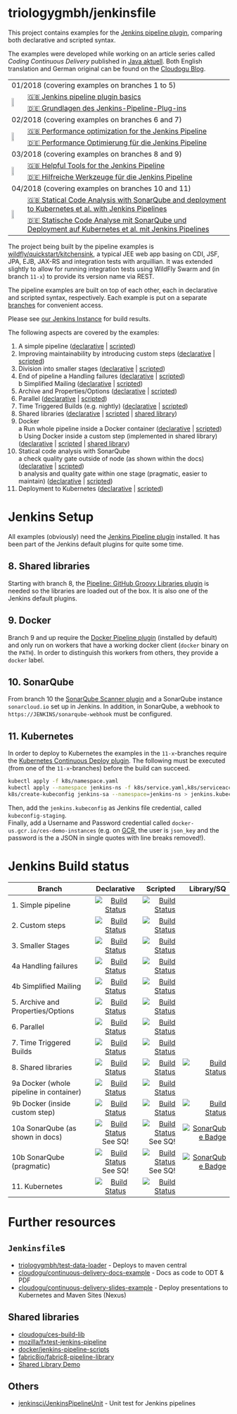 triologygmbh/jenkinsfile 
========================
This project contains examples for the [Jenkins pipeline plugin](https://jenkins.io/solutions/pipeline/), comparing both declarative and scripted syntax.

The examples were developed while working on an article series called *Coding Continuous Delivery* published in [Java aktuell](http://www.ijug.eu/java-aktuell/das-magazin.html). Both English translation and German original can be found on the [Cloudogu Blog](https://cloudogu.com/en/blog).

<table  border="0">
  <tr>
    <td colspan="2">01/2018 (covering examples on branches 1 to 5)</td>
  </tr>
  <tr>
    <td rowspan="2"><img src="https://cloudogu.com/images/blog/2018/04/jenkins_grundlagen.png" width=50% /></td>
    <td><a href="https://cloudogu.com/en/blog/continuous_delivery_1_basics"> 🇬🇧 Jenkins pipeline plugin basics</a></td>
  </tr>
  <tr>
   <td><a href="https://cloudogu.com/de/blog/continuous_delivery_1_grundlagen"> 🇩🇪 Grundlagen des Jenkins-Pipeline-Plug-ins</a></td>
  </tr>
 
   <tr>
    <td colspan="2">02/2018 (covering examples on branches 6 and 7)</td>
  </tr>
  <tr>
    <td rowspan="2"><img src="https://cloudogu.com/images/blog/2018/04/jenkins_optimization.png" width=50% /></td>
    <td><a href="https://cloudogu.com/en/blog/continuous_delivery_2"> 🇬🇧 Performance optimization for the Jenkins Pipeline</a></td>
  </tr>
  <tr>
   <td><a href="https://cloudogu.com/de/blog/continuous_delivery_2_de"> 🇩🇪 Performance Optimierung für die Jenkins Pipeline</a></td>
  </tr>
  
   <tr>
    <td colspan="2">03/2018 (covering examples on branches 8 and 9)</td>
  </tr>
  <tr>
    <td rowspan="2"><img src="https://cloudogu.com/images/blog/2018/05/jenkins_werkzeuge.png" width=50% /></td>
    <td><a href="https://cloudogu.com/en/blog/continuous_delivery_part_3"> 🇬🇧 Helpful Tools for the Jenkins Pipeline</a></td>
  </tr>
  <tr>
   <td><a href="https://cloudogu.com/de/blog/continuous_delivery_teil_3"> 🇩🇪 Hilfreiche Werkzeuge für die Jenkins Pipeline</a></td>
  </tr>

   <tr>
    <td colspan="2">04/2018 (covering examples on branches 10 and 11)</td>
  </tr>
  <tr>
    <td rowspan="2"><img src="https://cloudogu.com/images/blog/2018/Jenkins_KubernetesSonarqube.png" width=50% /></td>
    <td><a href="https://cloudogu.com/en/blog/continuous_delivery_4_en"> 🇬🇧 Statical Code Analysis with SonarQube and deployment to Kubernetes et al. with Jenkins Pipelines</a></td>
  </tr>
  <tr>
   <td><a href="https://cloudogu.com/de/blog/continuous_delivery_4_de"> 🇩🇪 Statische Code Analyse mit SonarQube und Deployment auf Kubernetes et al. mit Jenkins Pipelines</a></td>
  </tr>
  
</table>

The project being built by the pipeline examples is [wildfly/quickstart/kitchensink](https://github.com/wildfly/quickstart/tree/cfd2e05d16e4ae788bc12486f5b30d668b921973/kitchensink), a typical JEE web app basing on CDI, JSF, JPA, EJB, JAX-RS and integration tests with arquillian.
It was extended slightly to allow for running integration tests using WildFly Swarm and (in branch `11-x`) to provide its version name via REST. 

The pipeline examples are built on top of each other, each in declarative and scripted syntax, respectively. Each example is put on a separate [branches](https://github.com/triologygmbh/jenkinsfile/branches) for convenient access.

Please see [our Jenkins Instance](https://opensource.triology.de/jenkins/blue/organizations/jenkins/triologygmbh-github%2Fjenkinsfile/branches) for build results.

The following aspects are covered by the examples:

1. A simple pipeline ([declarative](https://github.com/triologygmbh/jenkinsfile/blob/1-declarative/Jenkinsfile) | [scripted](https://github.com/triologygmbh/jenkinsfile/blob/1-scripted/Jenkinsfile)) 
2. Improving maintainability by introducing custom steps ([declarative](https://github.com/triologygmbh/jenkinsfile/blob/2-declarative/Jenkinsfile) | [scripted](https://github.com/triologygmbh/jenkinsfile/blob/2-scripted/Jenkinsfile))
3. Division into smaller stages ([declarative](https://github.com/triologygmbh/jenkinsfile/blob/3-declarative/Jenkinsfile) | [scripted](https://github.com/triologygmbh/jenkinsfile/blob/3-scripted/Jenkinsfile))
4. End of pipeline
   a Handling failures ([declarative](https://github.com/triologygmbh/jenkinsfile/blob/4a-declarative/Jenkinsfile) | [scripted](https://github.com/triologygmbh/jenkinsfile/blob/4a-scripted/Jenkinsfile))  
   b Simplified Mailing ([declarative](https://github.com/triologygmbh/jenkinsfile/blob/4b-declarative/Jenkinsfile) | [scripted](https://github.com/triologygmbh/jenkinsfile/blob/4b-scripted/Jenkinsfile))
5. Archive and Properties/Options ([declarative](https://github.com/triologygmbh/jenkinsfile/blob/5-declarative/Jenkinsfile) | [scripted](https://github.com/triologygmbh/jenkinsfile/blob/5-scripted/Jenkinsfile))
6. Parallel ([declarative](https://github.com/triologygmbh/jenkinsfile/blob/6-declarative/Jenkinsfile) | [scripted](https://github.com/triologygmbh/jenkinsfile/blob/6-scripted/Jenkinsfile))
7. Time Triggered Builds (e.g. nightly) ([declarative](https://github.com/triologygmbh/jenkinsfile/blob/7-declarative/Jenkinsfile) | [scripted](https://github.com/triologygmbh/jenkinsfile/blob/7-scripted/Jenkinsfile))
8. Shared libraries ([declarative](https://github.com/triologygmbh/jenkinsfile/blob/8-declarative/Jenkinsfile) | [scripted](https://github.com/triologygmbh/jenkinsfile/blob/8-scripted/Jenkinsfile) | [shared library](https://github.com/triologygmbh/jenkinsfile/tree/8-shared-library))
9. Docker  
   a Run whole pipeline inside a Docker container ([declarative](https://github.com/triologygmbh/jenkinsfile/blob/9a-declarative/Jenkinsfile) | [scripted](https://github.com/triologygmbh/jenkinsfile/blob/9a-scripted/Jenkinsfile))    
   b Using Docker inside a custom step (implemented in shared library) ([declarative](https://github.com/triologygmbh/jenkinsfile/blob/9b-declarative/Jenkinsfile) | [scripted](https://github.com/triologygmbh/jenkinsfile/blob/9b-scripted/Jenkinsfile) | [shared library](https://github.com/triologygmbh/jenkinsfile/tree/9b-shared-library))
10. Statical code analysis with SonarQube  
   a check quality gate outside of node (as shown within the docs)  ([declarative](https://github.com/triologygmbh/jenkinsfile/blob/10a-declarative/Jenkinsfile) | [scripted](https://github.com/triologygmbh/jenkinsfile/blob/10a-scripted/Jenkinsfile))  
   b analysis and quality gate within one stage (pragmatic, easier to maintain) ([declarative](https://github.com/triologygmbh/jenkinsfile/blob/10b-declarative/Jenkinsfile) | [scripted](https://github.com/triologygmbh/jenkinsfile/blob/10b-scripted/Jenkinsfile))
11. Deployment to Kubernetes ([declarative](https://github.com/triologygmbh/jenkinsfile/blob/11-declarative/Jenkinsfile) | [scripted](https://github.com/triologygmbh/jenkinsfile/blob/11-scripted/Jenkinsfile))


# Jenkins Setup

All examples (obviously) need the [Jenkins Pipeline plugin](https://plugins.jenkins.io/workflow-aggregator) installed.
It has been part of the Jenkins default plugins for quite some time.

## 8. Shared libraries

Starting with branch 8, the [Pipeline: GitHub Groovy Libraries plugin](https://plugins.jenkins.io/pipeline-github-lib) is needed so the libraries are loaded out of the box.
It is also one of the Jenkins default plugins.

## 9. Docker

Branch 9 and up require the [Docker Pipeline plugin](https://plugins.jenkins.io/docker-workflow) (installed by default) and only run on workers that have a working docker client (`docker` binary on the `PATH`). 
In order to distinguish this workers from others, they provide a `docker` label.

## 10. SonarQube

From branch 10 the [SonarQube Scanner plugin](https://plugins.jenkins.io/sonar) and a SonarQube instance `sonarcloud.io` set up in Jenkins.
In addition, in SonarQube, a webhook to `https://JENKINS/sonarqube-webhook` must be configured.

## 11. Kubernetes

In order to deploy to Kubernetes the examples in the `11-x`-branches require the [Kubernetes Continuous Deploy plugin](https://plugins.jenkins.io/kubernetes-cd).
The following must be executed (from one of the `11-x`-branches) before the build can succeed.

```bash
kubectl apply -f k8s/namespace.yaml
kubectl apply --namespace jenkins-ns -f k8s/service.yaml,k8s/serviceaccount.yaml
k8s/create-kubeconfig jenkins-sa --namespace=jenkins-ns > jenkins.kubeconfig
```
Then, add the `jenkins.kubeconfig` as Jenkins file credential, called `kubeconfig-staging`.  
Finally, add a Username and Password credential called `docker-us.gcr.io/ces-demo-instances` (e.g. on [GCR](https://cloud.google.com/container-registry/docs/advanced-authentication#using_a_json_key_file), the user is `json_key` and the password is the a JSON in single quotes with line breaks removed!).

# Jenkins Build status

| Branch        | Declarative | Scripted | Library/SQ |
| ------------- |:-----------:| --------:| ----------:|
| 1. Simple pipeline                      | [![Build Status](https://opensource.triology.de/jenkins/buildStatus/icon?job=triologygmbh-github/jenkinsfile/1-declarative)](https://opensource.triology.de/jenkins/job/triologygmbh-github/job/jenkinsfile/job/1-declarative/) | [![Build Status](https://opensource.triology.de/jenkins/buildStatus/icon?job=triologygmbh-github/jenkinsfile/1-scripted)](https://opensource.triology.de/jenkins/job/triologygmbh-github/job/jenkinsfile/job/1-scripted/) |  | 
| 2. Custom steps                         | [![Build Status](https://opensource.triology.de/jenkins/buildStatus/icon?job=triologygmbh-github/jenkinsfile/2-declarative)](https://opensource.triology.de/jenkins/job/triologygmbh-github/job/jenkinsfile/job/2-declarative/) | [![Build Status](https://opensource.triology.de/jenkins/buildStatus/icon?job=triologygmbh-github/jenkinsfile/2-scripted)](https://opensource.triology.de/jenkins/job/triologygmbh-github/job/jenkinsfile/job/2-scripted/) |  |
| 3. Smaller Stages                       | [![Build Status](https://opensource.triology.de/jenkins/buildStatus/icon?job=triologygmbh-github/jenkinsfile/3-declarative)](https://opensource.triology.de/jenkins/job/triologygmbh-github/job/jenkinsfile/job/3-declarative/) | [![Build Status](https://opensource.triology.de/jenkins/buildStatus/icon?job=triologygmbh-github/jenkinsfile/3-scripted)](https://opensource.triology.de/jenkins/job/triologygmbh-github/job/jenkinsfile/job/3-scripted/) |  |
| 4a Handling failures                    | [![Build Status](https://opensource.triology.de/jenkins/buildStatus/icon?job=triologygmbh-github/jenkinsfile/4a-declarative)](https://opensource.triology.de/jenkins/job/triologygmbh-github/job/jenkinsfile/job/4a-declarative/) | [![Build Status](https://opensource.triology.de/jenkins/buildStatus/icon?job=triologygmbh-github/jenkinsfile/4a-scripted)](https://opensource.triology.de/jenkins/job/triologygmbh-github/job/jenkinsfile/job/4a-scripted/) |  |
| 4b Simplified Mailing                   | [![Build Status](https://opensource.triology.de/jenkins/buildStatus/icon?job=triologygmbh-github/jenkinsfile/4b-declarative)](https://opensource.triology.de/jenkins/job/triologygmbh-github/job/jenkinsfile/job/4b-declarative/) | [![Build Status](https://opensource.triology.de/jenkins/buildStatus/icon?job=triologygmbh-github/jenkinsfile/4b-scripted)](https://opensource.triology.de/jenkins/job/triologygmbh-github/job/jenkinsfile/job/4b-scripted/) |  |
| 5. Archive and Properties/Options       | [![Build Status](https://opensource.triology.de/jenkins/buildStatus/icon?job=triologygmbh-github/jenkinsfile/5-declarative)](https://opensource.triology.de/jenkins/job/triologygmbh-github/job/jenkinsfile/job/5-declarative/) | [![Build Status](https://opensource.triology.de/jenkins/buildStatus/icon?job=triologygmbh-github/jenkinsfile/5-scripted)](https://opensource.triology.de/jenkins/job/triologygmbh-github/job/jenkinsfile/job/5-scripted/) |  |
| 6. Parallel                             | [![Build Status](https://opensource.triology.de/jenkins/buildStatus/icon?job=triologygmbh-github/jenkinsfile/6-declarative)](https://opensource.triology.de/jenkins/job/triologygmbh-github/job/jenkinsfile/job/6-declarative/) | [![Build Status](https://opensource.triology.de/jenkins/buildStatus/icon?job=triologygmbh-github/jenkinsfile/6-scripted)](https://opensource.triology.de/jenkins/job/triologygmbh-github/job/jenkinsfile/job/6-scripted/) |  |
| 7. Time Triggered Builds                | [![Build Status](https://opensource.triology.de/jenkins/buildStatus/icon?job=triologygmbh-github/jenkinsfile/7-declarative)](https://opensource.triology.de/jenkins/job/triologygmbh-github/job/jenkinsfile/job/7-declarative/) | [![Build Status](https://opensource.triology.de/jenkins/buildStatus/icon?job=triologygmbh-github/jenkinsfile/7-scripted)](https://opensource.triology.de/jenkins/job/triologygmbh-github/job/jenkinsfile/job/7-scripted/) |  |
| 8. Shared libraries                     | [![Build Status](https://opensource.triology.de/jenkins/buildStatus/icon?job=triologygmbh-github/jenkinsfile/8-declarative)](https://opensource.triology.de/jenkins/job/triologygmbh-github/job/jenkinsfile/job/8-declarative/) | [![Build Status](https://opensource.triology.de/jenkins/buildStatus/icon?job=triologygmbh-github/jenkinsfile/8-scripted)](https://opensource.triology.de/jenkins/job/triologygmbh-github/job/jenkinsfile/job/8-scripted/) | [![Build Status](https://opensource.triology.de/jenkins/buildStatus/icon?job=triologygmbh-github/jenkinsfile/8-shared-library)](https://opensource.triology.de/jenkins/job/triologygmbh-github/job/jenkinsfile/job/8-shared-library/) |
| 9a Docker (whole pipeline in container) | [![Build Status](https://opensource.triology.de/jenkins/buildStatus/icon?job=triologygmbh-github/jenkinsfile/9a-declarative)](https://opensource.triology.de/jenkins/job/triologygmbh-github/job/jenkinsfile/job/9a-declarative/) | [![Build Status](https://opensource.triology.de/jenkins/buildStatus/icon?job=triologygmbh-github/jenkinsfile/9a-scripted)](https://opensource.triology.de/jenkins/job/triologygmbh-github/job/jenkinsfile/job/9a-scripted/) |  |
| 9b Docker (inside custom step)          | [![Build Status](https://opensource.triology.de/jenkins/buildStatus/icon?job=triologygmbh-github/jenkinsfile/9b-declarative)](https://opensource.triology.de/jenkins/job/triologygmbh-github/job/jenkinsfile/job/9b-declarative/) | [![Build Status](https://opensource.triology.de/jenkins/buildStatus/icon?job=triologygmbh-github/jenkinsfile/9b-scripted)](https://opensource.triology.de/jenkins/job/triologygmbh-github/job/jenkinsfile/job/9b-scripted/) | [![Build Status](https://opensource.triology.de/jenkins/buildStatus/icon?job=triologygmbh-github/jenkinsfile/9b-shared-library)](https://opensource.triology.de/jenkins/job/triologygmbh-github/jenkinsfile/9b-shared-library) |
| 10a SonarQube (as shown in docs)        | [![Build Status](https://opensource.triology.de/jenkins/buildStatus/icon?job=triologygmbh-github/jenkinsfile/10a-declarative)](https://opensource.triology.de/jenkins/job/triologygmbh-github/job/jenkinsfile/job/10a-declarative/) <br/> See SQ! | [![Build Status](https://opensource.triology.de/jenkins/buildStatus/icon?job=triologygmbh-github/jenkinsfile/10a-scripted)](https://opensource.triology.de/jenkins/job/triologygmbh-github/job/jenkinsfile/job/10a-scripted/) <br/> See SQ!| [![SonarQube Badge](https://sonarcloud.io/api/project_badges/measure?project=de.triology.jenkinsfile%3Awildfly-kitchensink&metric=alert_status)](https://sonarcloud.io/dashboard?id=de.triology.jenkinsfile%3Awildfly-kitchensink) | |
| 10b SonarQube (pragmatic)               | [![Build Status](https://opensource.triology.de/jenkins/buildStatus/icon?job=triologygmbh-github/jenkinsfile/10b-declarative)](https://opensource.triology.de/jenkins/job/triologygmbh-github/job/jenkinsfile/job/10b-declarative/) <br/> See SQ!| [![Build Status](https://opensource.triology.de/jenkins/buildStatus/icon?job=triologygmbh-github/jenkinsfile/10b-scripted)](https://opensource.triology.de/jenkins/job/triologygmbh-github/job/jenkinsfile/job/10b-scripted/) <br/> See SQ!| [![SonarQube Badge](https://sonarcloud.io/api/project_badges/measure?project=de.triology.jenkinsfile%3Awildfly-kitchensink&metric=alert_status)](https://sonarcloud.io/dashboard?id=de.triology.jenkinsfile%3Awildfly-kitchensink) | |
| 11. Kubernetes                          | [![Build Status](https://opensource.triology.de/jenkins/buildStatus/icon?job=triologygmbh-github/jenkinsfile/11-declarative)](https://opensource.triology.de/jenkins/job/triologygmbh-github/job/jenkinsfile/job/11-declarative/) | [![Build Status](https://opensource.triology.de/jenkins/buildStatus/icon?job=triologygmbh-github/jenkinsfile/11-scripted)](https://opensource.triology.de/jenkins/job/triologygmbh-github/job/jenkinsfile/job/11-scripted/) |  |

# Further resources

## `Jenkinsfile`s

* [triologygmbh/test-data-loader](https://github.com/triologygmbh/test-data-loader) - Deploys to maven central
* [cloudogu/continuous-delivery-docs-example](https://github.com/cloudogu/continuous-delivery-docs-example) - Docs as code to ODT & PDF
* [cloudogu/continuous-delivery-slides-example](https://github.com/cloudogu/continuous-delivery-slides-example) - Deploy presentations to Kubernetes and Maven Sites (Nexus) 
 
## Shared libraries

* [cloudogu/ces-build-lib](https://github.com/cloudogu/ces-build-lib)
* [mozilla/fxtest-jenkins-pipeline](https://github.com/mozilla/fxtest-jenkins-pipeline)
* [docker/jenkins-pipeline-scripts](https://github.com/docker/jenkins-pipeline-scripts)
* [fabric8io/fabric8-pipeline-library](https://github.com/fabric8io/fabric8-pipeline-library)
* [Shared Library Demo](https://github.com/jenkinsci/workflow-aggregator-plugin/tree/master/demo)
 
 
## Others

* [jenkinsci/JenkinsPipelineUnit](https://github.com/jenkinsci/JenkinsPipelineUnit) - Unit test for Jenkins pipelines
